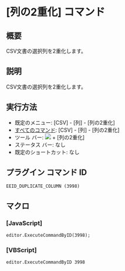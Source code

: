 # \[列の2重化\] コマンド

## 概要

CSV文書の選択列を2重化します。

## 説明

CSV文書の選択列を2重化します。

## 実行方法

- 既定のメニュー: \[CSV\] - \[列\] - \[列の2重化\]
- [すべてのコマンド](../../glossary/allcommands): \[CSV\] - \[列\] - \[列の2重化\]
- ツール バー: ![](../../images/columns_separators..png) \+ \[列の2重化\]
- ステータス バー: なし
- 既定のショートカット: なし

## プラグイン コマンド ID

```
EEID_DUPLICATE_COLUMN (3998)
```

## マクロ

### \[JavaScript\]

```
editor.ExecuteCommandByID(3998);
```

### \[VBScript\]

```
editor.ExecuteCommandByID 3998
```
